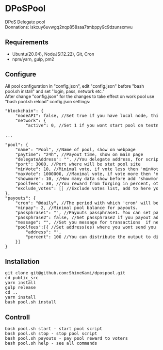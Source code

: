 # DPoSPool
DPoS Delegate pool
<br>
Donnations: lskcuy6uvwgq2nqp858saa7tmbppy9c9dzunsxmvu

## Requirements

- Ubuntu(20.04), NodeJS(12.22), Git, Cron<br>
- npm/yarn, gulp, pm2<br>

## Configure<br>
All pool configuration in "config.json", edit "config.json" before "bash pool.sh install" and set "login, pass, network etc."<br>
After change "config.json" for the changes to take effect on work pool use "bash pool.sh reload"
config.json settings:
<pre>
"blockchain": {
	"nodeAPI": false, //Set true if you have local node, this get some data(not all for now) from local node without serviceAPI
	"network": {
		"active": 0, //Set 1 if you wont start pool on testnet

...

"pool": {
	"name": "Pool", //Name of pool, show on webpage
	"paytime": "24h", //Payout time, show on main page
	"delegateAddress": "", //You delegate address, for script this is MAIN OPTION
	"port": 3000, //Port where will be stat pool site
	"minVote": 10, //Minimal vote, if vote less then 'minVote' he will be exclude
	"maxVote": 1000000, //Maximal vote, if vote more then 'maxVote' he will be exclude
	"showmore": 10, //How many data show before add 'showmore' load button
	"poolfees": 30, //You reward from forging in percent, other will be distribute to voters
	"exclude_votes": [] //Exclude votes list, add to here you delegate address for self-exclude
},
"payouts": {
	"cron": "@daily", //The period with which 'cron' will be start 'payouts' script(if need set the cron pattern '0 */24 * * *'). For update cron job 'bash pool.sh updatecron' 
	"minpay": 2, //Minimal pool balance for payouts. 
	"passphrase1": "", //Payouts passphrase1. You can set payouts from any address
	"passphrase2": false, //Set passphrase2 if you payout address has 2 signatures
	"message": "", //Set you message for transactions  if needed. For example: "Payout from ShineKami" or "Thank's for voting for ShineKami"
	"poolfees":[{ //Set address(es) where you wont send you 'poolfees' reward, if not set all 'poolfees' will be on delegate address balance.  
		"address": "",
		"percent": 100 //You can distribute the output to different addresses, the percentage determines how much to send to which address.
	}]
}
</pre>

## Installation

<pre>
git clone git@github.com:ShineKami/dpospool.git
cd public_src
yarn install
gulp release
cd ..
yarn install
bash pool.sh install
</pre>

## Controll

<pre>
bash pool.sh start - start pool script
bash pool.sh stop - stop pool script
bash pool.sh payouts - pay pool reward to voters
bash pool.sh help - see all commands
</pre>